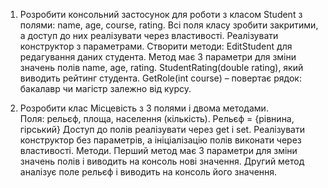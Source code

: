 1. Розробити консольний застосунок для роботи з класом  Student  з полями: name, age, course, rating.
Всі поля класу зробити закритими, а доступ до них реалізувати через властивості. Реалізувати конструктор з параметрами. 
Створити методи:
EditStudent для редагування даних студента.  Метод має 3 параметри для зміни значень полів name, age, rating.
StudentRating(double rating), який виводить рейтинг студента.
 GetRole(int course) – повертає рядок: бакалавр чи магістр залежно від курсу.

2. Розробити клас Місцевість з 3 полями і двома методами.  
Поля: рельєф, площа, населення (кількість).
Рельєф = {рівнина, гірський}
Доступ  до полів реалізувати через get i set. Реалізувати конструктор без параметрів, а ініціалізацію полів виконати через властивості.
Методи.
Перший метод  має 3 параметри для зміни значень полів і виводить на консоль нові значення.
Другий метод  аналізує поле рельєф і виводить на консоль його значення.
